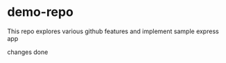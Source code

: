 # demo-repo

This repo explores various github features and implement sample express app

changes done
